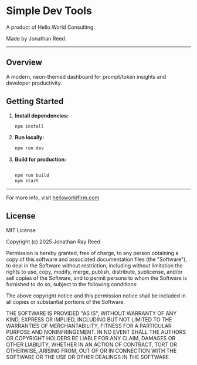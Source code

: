 # Simple Dev Tools

A product of Hello.World Consulting.

Made by Jonathan Reed.

---

## Overview

A modern, neon-themed dashboard for prompt/token insights and developer productivity.

## Getting Started

1. **Install dependencies:**

   ```bash
   npm install
   ```

2. **Run locally:**

   ```bash
   npm run dev
   ```

3. **Build for production:**

   ```bash

   npm run build
   npm start
   ```

---

For more info, visit [helloworldfirm.com](https://helloworldfirm.com)

## License

MIT License

Copyright (c) 2025 Jonathan Ray Reed

Permission is hereby granted, free of charge, to any person obtaining a copy
of this software and associated documentation files (the "Software"), to deal
in the Software without restriction, including without limitation the rights
to use, copy, modify, merge, publish, distribute, sublicense, and/or sell
copies of the Software, and to permit persons to whom the Software is
furnished to do so, subject to the following conditions:

The above copyright notice and this permission notice shall be included in all
copies or substantial portions of the Software.

THE SOFTWARE IS PROVIDED "AS IS", WITHOUT WARRANTY OF ANY KIND, EXPRESS OR
IMPLIED, INCLUDING BUT NOT LIMITED TO THE WARRANTIES OF MERCHANTABILITY,
FITNESS FOR A PARTICULAR PURPOSE AND NONINFRINGEMENT. IN NO EVENT SHALL THE
AUTHORS OR COPYRIGHT HOLDERS BE LIABLE FOR ANY CLAIM, DAMAGES OR OTHER
LIABILITY, WHETHER IN AN ACTION OF CONTRACT, TORT OR OTHERWISE, ARISING FROM,
OUT OF OR IN CONNECTION WITH THE SOFTWARE OR THE USE OR OTHER DEALINGS IN THE
SOFTWARE.
